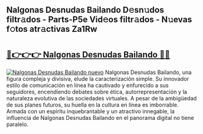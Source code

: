## Nalgonas Desnudas Bailando D𝚎sn𝚞dos filtr𝚊dos - Parts-P5e Vid𝚎os filtr𝚊dos - N𝚞evas f𝚘tos atr𝚊ctivas Za1Rw

# <h2><a href="http://mb6xc0g.tromn.icu/?c=Nalgonas+Desnudas+Bailando">🔗👉👉👉 Nalgonas Desnudas Bailando 🔗🔗</a></h2>

[![Nalgonas Desnudas Bailando nuevo](https://i.imgur.com/pEAQMta.gif)](http://mb6xc0g.tromn.icu/?c=Nalgonas+Desnudas+Bailando)
Nalgonas Desnudas Bailando, una figura compleja y divisiva, elude la caracterización simple. Su innovador estilo de comunicación en línea ha cautivado y enfurecido a sus seguidores, encendiendo debates sobre ética, autorrepresentación y la naturaleza evolutiva de las sociedades virtuales. A pesar de la ambigüedad de sus planes futuros, su huella en la cultura en línea es imborrable. Armada con un espíritu inquebrantable y un atractivo innegable, la influencia de Nalgonas Desnudas Bailando en el panorama digital no tiene paralelo.
